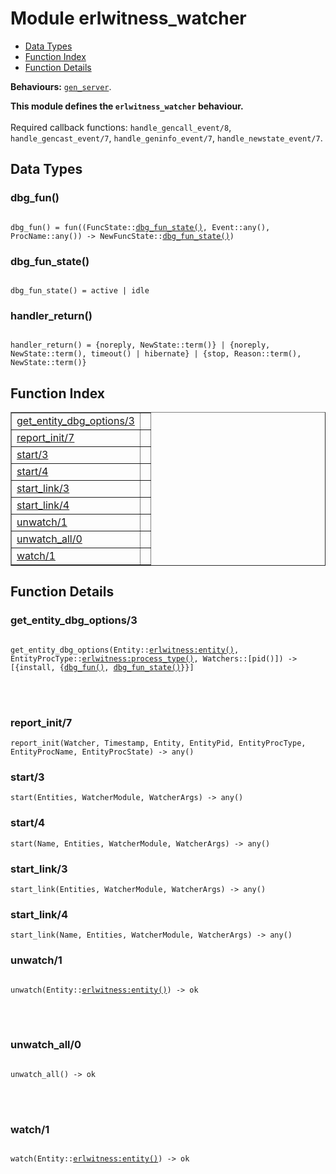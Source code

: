

# Module erlwitness_watcher #
* [Data Types](#types)
* [Function Index](#index)
* [Function Details](#functions)

__Behaviours:__ [`gen_server`](gen_server.md).

__This module defines the `erlwitness_watcher` behaviour.__
<br></br>
 Required callback functions: `handle_gencall_event/8`, `handle_gencast_event/7`, `handle_geninfo_event/7`, `handle_newstate_event/7`.

<a name="types"></a>

## Data Types ##




### <a name="type-dbg_fun">dbg_fun()</a> ###



<pre><code>
dbg_fun() = fun((FuncState::<a href="#type-dbg_fun_state">dbg_fun_state()</a>, Event::any(), ProcName::any()) -&gt; NewFuncState::<a href="#type-dbg_fun_state">dbg_fun_state()</a>)
</code></pre>





### <a name="type-dbg_fun_state">dbg_fun_state()</a> ###



<pre><code>
dbg_fun_state() = active | idle
</code></pre>





### <a name="type-handler_return">handler_return()</a> ###



<pre><code>
handler_return() = {noreply, NewState::term()} | {noreply, NewState::term(), timeout() | hibernate} | {stop, Reason::term(), NewState::term()}
</code></pre>


<a name="index"></a>

## Function Index ##


<table width="100%" border="1" cellspacing="0" cellpadding="2" summary="function index"><tr><td valign="top"><a href="#get_entity_dbg_options-3">get_entity_dbg_options/3</a></td><td></td></tr><tr><td valign="top"><a href="#report_init-7">report_init/7</a></td><td></td></tr><tr><td valign="top"><a href="#start-3">start/3</a></td><td></td></tr><tr><td valign="top"><a href="#start-4">start/4</a></td><td></td></tr><tr><td valign="top"><a href="#start_link-3">start_link/3</a></td><td></td></tr><tr><td valign="top"><a href="#start_link-4">start_link/4</a></td><td></td></tr><tr><td valign="top"><a href="#unwatch-1">unwatch/1</a></td><td></td></tr><tr><td valign="top"><a href="#unwatch_all-0">unwatch_all/0</a></td><td></td></tr><tr><td valign="top"><a href="#watch-1">watch/1</a></td><td></td></tr></table>


<a name="functions"></a>

## Function Details ##

<a name="get_entity_dbg_options-3"></a>

### get_entity_dbg_options/3 ###


<pre><code>
get_entity_dbg_options(Entity::<a href="erlwitness.md#type-entity">erlwitness:entity()</a>, EntityProcType::<a href="erlwitness.md#type-process_type">erlwitness:process_type()</a>, Watchers::[pid()]) -&gt; [{install, {<a href="#type-dbg_fun">dbg_fun()</a>, <a href="#type-dbg_fun_state">dbg_fun_state()</a>}}]
</code></pre>

<br></br>



<a name="report_init-7"></a>

### report_init/7 ###

`report_init(Watcher, Timestamp, Entity, EntityPid, EntityProcType, EntityProcName, EntityProcState) -> any()`


<a name="start-3"></a>

### start/3 ###

`start(Entities, WatcherModule, WatcherArgs) -> any()`


<a name="start-4"></a>

### start/4 ###

`start(Name, Entities, WatcherModule, WatcherArgs) -> any()`


<a name="start_link-3"></a>

### start_link/3 ###

`start_link(Entities, WatcherModule, WatcherArgs) -> any()`


<a name="start_link-4"></a>

### start_link/4 ###

`start_link(Name, Entities, WatcherModule, WatcherArgs) -> any()`


<a name="unwatch-1"></a>

### unwatch/1 ###


<pre><code>
unwatch(Entity::<a href="erlwitness.md#type-entity">erlwitness:entity()</a>) -&gt; ok
</code></pre>

<br></br>



<a name="unwatch_all-0"></a>

### unwatch_all/0 ###


<pre><code>
unwatch_all() -&gt; ok
</code></pre>

<br></br>



<a name="watch-1"></a>

### watch/1 ###


<pre><code>
watch(Entity::<a href="erlwitness.md#type-entity">erlwitness:entity()</a>) -&gt; ok
</code></pre>

<br></br>



